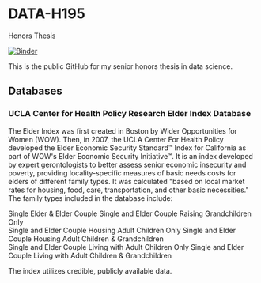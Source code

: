 # DATA-H195
Honors Thesis

[![Binder](https://mybinder.org/badge_logo.svg)](https://mybinder.org/v2/gh/lilibanihashem/DATA-H195.git/master)

This is the public GitHub for my senior honors thesis in data science.


## Databases

### UCLA Center for Health Policy Research Elder Index Database

The Elder Index was first created in Boston by Wider Opportunities for Women (WOW). Then, in 2007, the UCLA Center For Health Policy developed the Elder Economic Security Standard™ Index for California as part of WOW's Elder Economic Security Initiative™. It is an index developed by expert gerontologists to better assess senior economic insecurity and poverty, providing locality-specific measures of basic needs costs for elders of different family types. It was calculated "based on local market rates for housing, food, care, transportation, and other basic necessities." The family types included in the database include:

Single Elder & Elder Couple	
Single and Elder Couple Raising Grandchildren Only	
Single and Elder Couple Housing Adult Children Only	
Single and Elder Couple Housing Adult Children & Grandchildren	
Single and Elder Couple Living with Adult Children Only	
Single and Elder Couple Living with Adult Children & Grandchildren	

The index utilizes credible, publicly available data. 
